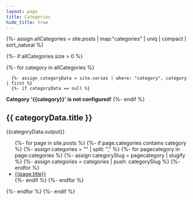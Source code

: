 ```yaml
---
layout: page
title: Categories
hide_title: true
---
```

{%- assign allCategories = site.posts | map:"categories" | uniq | compact | sort_natural %}

{%- if allCategories.size > 0 %}

   {%- for category in allCategories %}

      {%- assign categoryData = site.series | where: "category", category | first %}
      {%- if categoryData == null %}
<strong class="alert">Category '{{category}}' is not configured!</strong>
      {%- endif %}

<section data-category="{{ category | slugify }}">
<h2 class="category" id="{{ category | slugify }}" data-category="{{category | slugify}}">{{ categoryData.title }}</h2>
{{categoryData.output}}
<ul>
      {%- for page in site.posts %}
         {%- if page.categories contains category %}
            {%- assign categories = "" | split: "," %}
            {%- for pagecategory in page.categories %}
               {%- assign categorySlug = pagecategory | slugify %}
               {%- assign categories = categories | push: categorySlug %}
            {%- endfor %}
   <li><a href="{{site.baseurl}}{{page.url}}" data-categorys="{{ categories | join: "," }}">{{page.title}}</a></li>
         {%- endif %}
      {%- endfor %}
</ul>
</section>
   {%- endfor %}
{%- endif %}
